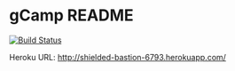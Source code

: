 # gCamp README
[![Build Status](https://travis-ci.org/smturek/gCamp.svg?branch=master)](https://travis-ci.org/smturek/gCamp)

Heroku URL:  http://shielded-bastion-6793.herokuapp.com/

